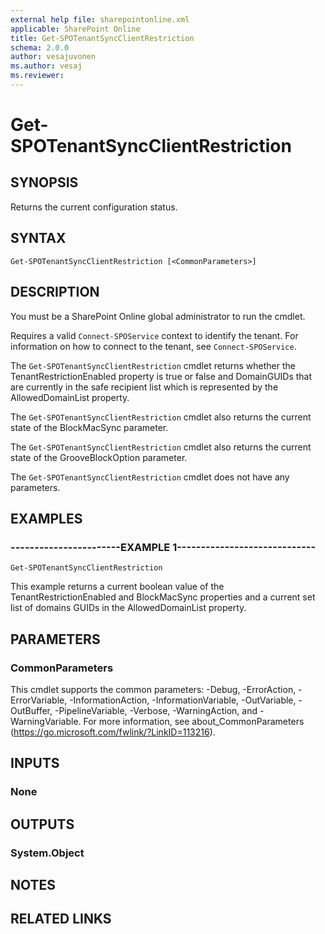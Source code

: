 ```yaml
---
external help file: sharepointonline.xml
applicable: SharePoint Online
title: Get-SPOTenantSyncClientRestriction
schema: 2.0.0
author: vesajuvonen
ms.author: vesaj
ms.reviewer:
---
```


# Get-SPOTenantSyncClientRestriction

## SYNOPSIS
Returns the current configuration status.


## SYNTAX

```
Get-SPOTenantSyncClientRestriction [<CommonParameters>]
```

## DESCRIPTION
You must be a SharePoint Online global administrator to run the cmdlet.

Requires a valid `Connect-SPOService` context to identify the tenant. For information on how to connect to the tenant, see `Connect-SPOService`.

The `Get-SPOTenantSyncClientRestriction` cmdlet returns whether the TenantRestrictionEnabled property is true or false and DomainGUIDs that are currently in the safe recipient list which is represented by the AllowedDomainList property. 

The `Get-SPOTenantSyncClientRestriction` cmdlet also returns the current state of the BlockMacSync parameter.

The `Get-SPOTenantSyncClientRestriction` cmdlet also returns the current state of the GrooveBlockOption parameter.

The `Get-SPOTenantSyncClientRestriction` cmdlet does not have any parameters.


## EXAMPLES

### -----------------------EXAMPLE 1-----------------------------
```
Get-SPOTenantSyncClientRestriction
```
This example returns a current boolean value of the TenantRestrictionEnabled and BlockMacSync properties and a current set list of domains GUIDs in the AllowedDomainList property.


## PARAMETERS

### CommonParameters
This cmdlet supports the common parameters: -Debug, -ErrorAction, -ErrorVariable, -InformationAction, -InformationVariable, -OutVariable, -OutBuffer, -PipelineVariable, -Verbose, -WarningAction, and -WarningVariable. For more information, see about_CommonParameters (https://go.microsoft.com/fwlink/?LinkID=113216).

## INPUTS

### None

## OUTPUTS

### System.Object

## NOTES

## RELATED LINKS
